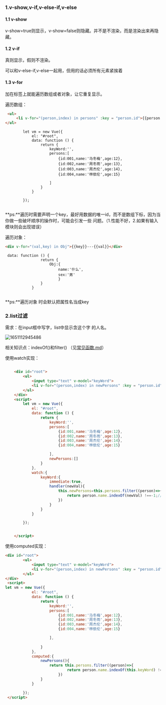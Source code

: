 ### 1.v-show,v-if,v-else-if,v-else

#### 1.1 v-show

v-show=true则显示，v-show=false则隐藏。并不是不渲染，而是渲染出来再隐藏。

#### 1.2 v-if

真则显示，假则不渲染。

可以和v-else-if,v-else一起用，但用的话必须所有元素紧挨着

#### 1.3 v-for

加在标签上就能遍历数组或者对象，让它重复显示。

遍历数组：

```html
 <ul>
     <li v-for="(person,index) in persons" :key = "person.id">{{person.name}}---{{person.age}}</li>
</ul>
```

```:barber:
        let vm = new Vue({
            el: "#root",
            data: function () {
                return {
                    keyWord:'',
                    persons:[
                        {id:001,name:'马冬梅',age:12},
                        {id:002,name:'周冬雨',age:13},
                        {id:003,name:'周杰伦',age:14},    
                        {id:004,name:'林依伦',age:15}

                    ]
                }
            }

        });


```

**ps:**遍历时需要声明一个key，最好用数据的唯一id，而不是数组下标，因为当你做一些破坏顺序的操作时，可能会引发一些 问题。（1.性能不好，2.如果有输入模块则会出现错误）

遍历对象：

```html
<div v-for="(val,key) in Obj">{{key}}---{{val}}</div>
```

```:barber:
 data: function () {
                return {
                	Obj:{
                        name:'什么',
                        sex:'男'
                    	}
                }
            }
                 
```

**ps:**遍历对象 时会默认把属性名当成key

### 2.list过滤

需求：在input框中写字，list中显示含这个字 的人名。

![1651112945486](C:\Users\LiJiong\AppData\Roaming\Typora\typora-user-images\1651112945486.png)

相关知识点：indexOf()和filter() （见[常见函数.md](../../常见函数)）

使用watch实现：

```html

    <div id="root">
        <ul>
            <input type="text" v-model="keyWord">
            <li v-for="(person,index) in newPersons" :key = "person.id">{{person.name}}---{{person.age}}</li>
        </ul>
    </div>
    <script>
        let vm = new Vue({
            el: "#root",
            data: function () {
                return {
                    keyWord:'',
                    persons:[
                        {id:001,name:'马冬梅',age:12},
                        {id:002,name:'周冬雨',age:13},
                        {id:003,name:'周杰伦',age:14},    
                        {id:004,name:'林依伦',age:15}

                    ],
                    newPersons:[]
                }
            },
            watch:{
                keyWord:{
                    immediate:true,
                    handler(newVal){
                        this.newPersons=this.persons.filter((person)=>{//filter()
                            return person.name.indexOf(newVal) !==-1;//indexOf()
                        })
                    }
                }
            }

        });


    </script>
```

使用computed实现：

```html
<div id="root">
        <ul>
            <input type="text" v-model="keyWord">
            <li v-for="(person,index) in newPersons" :key = "person.id">{{person.name}}---{{person.age}}</li>
        </ul>
</div>
 <script>
let vm = new Vue({
            el: "#root",
            data: function () {
                return {
                    keyWord:'',
                    persons:[
                        {id:001,name:'马冬梅',age:12},
                        {id:002,name:'周冬雨',age:13},
                        {id:003,name:'周杰伦',age:14},    
                        {id:004,name:'林依伦',age:15}

                    ],
                    
                }
            },
            computed:{
                newPersons(){
                    return this.persons.filter((person)=>{
                            return person.name.indexOf(this.keyWord) !==-1;
                        })
                }
            }

        }); 
 </script>
```





